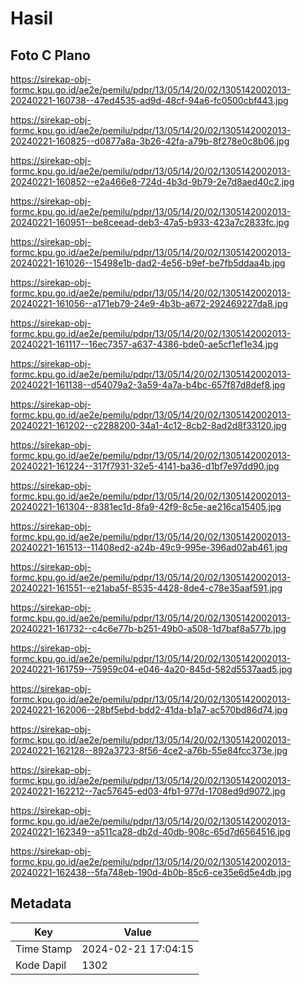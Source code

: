 # Hasil

## Foto C Plano

https://sirekap-obj-formc.kpu.go.id/ae2e/pemilu/pdpr/13/05/14/20/02/1305142002013-20240221-160738--47ed4535-ad9d-48cf-94a6-fc0500cbf443.jpg

https://sirekap-obj-formc.kpu.go.id/ae2e/pemilu/pdpr/13/05/14/20/02/1305142002013-20240221-160825--d0877a8a-3b26-42fa-a79b-8f278e0c8b06.jpg

https://sirekap-obj-formc.kpu.go.id/ae2e/pemilu/pdpr/13/05/14/20/02/1305142002013-20240221-160852--e2a466e8-724d-4b3d-9b79-2e7d8aed40c2.jpg

https://sirekap-obj-formc.kpu.go.id/ae2e/pemilu/pdpr/13/05/14/20/02/1305142002013-20240221-160951--be8ceead-deb3-47a5-b933-423a7c2833fc.jpg

https://sirekap-obj-formc.kpu.go.id/ae2e/pemilu/pdpr/13/05/14/20/02/1305142002013-20240221-161026--15498e1b-dad2-4e56-b9ef-be7fb5ddaa4b.jpg

https://sirekap-obj-formc.kpu.go.id/ae2e/pemilu/pdpr/13/05/14/20/02/1305142002013-20240221-161056--a171eb79-24e9-4b3b-a672-292469227da8.jpg

https://sirekap-obj-formc.kpu.go.id/ae2e/pemilu/pdpr/13/05/14/20/02/1305142002013-20240221-161117--16ec7357-a637-4386-bde0-ae5cf1ef1e34.jpg

https://sirekap-obj-formc.kpu.go.id/ae2e/pemilu/pdpr/13/05/14/20/02/1305142002013-20240221-161138--d54079a2-3a59-4a7a-b4bc-657f87d8def8.jpg

https://sirekap-obj-formc.kpu.go.id/ae2e/pemilu/pdpr/13/05/14/20/02/1305142002013-20240221-161202--c2288200-34a1-4c12-8cb2-8ad2d8f33120.jpg

https://sirekap-obj-formc.kpu.go.id/ae2e/pemilu/pdpr/13/05/14/20/02/1305142002013-20240221-161224--317f7931-32e5-4141-ba36-d1bf7e97dd90.jpg

https://sirekap-obj-formc.kpu.go.id/ae2e/pemilu/pdpr/13/05/14/20/02/1305142002013-20240221-161304--8381ec1d-8fa9-42f9-8c5e-ae216ca15405.jpg

https://sirekap-obj-formc.kpu.go.id/ae2e/pemilu/pdpr/13/05/14/20/02/1305142002013-20240221-161513--11408ed2-a24b-49c9-995e-396ad02ab461.jpg

https://sirekap-obj-formc.kpu.go.id/ae2e/pemilu/pdpr/13/05/14/20/02/1305142002013-20240221-161551--e21aba5f-8535-4428-8de4-c78e35aaf591.jpg

https://sirekap-obj-formc.kpu.go.id/ae2e/pemilu/pdpr/13/05/14/20/02/1305142002013-20240221-161732--c4c6e77b-b251-49b0-a508-1d7baf8a577b.jpg

https://sirekap-obj-formc.kpu.go.id/ae2e/pemilu/pdpr/13/05/14/20/02/1305142002013-20240221-161759--75959c04-e046-4a20-845d-582d5537aad5.jpg

https://sirekap-obj-formc.kpu.go.id/ae2e/pemilu/pdpr/13/05/14/20/02/1305142002013-20240221-162006--28bf5ebd-bdd2-41da-b1a7-ac570bd86d74.jpg

https://sirekap-obj-formc.kpu.go.id/ae2e/pemilu/pdpr/13/05/14/20/02/1305142002013-20240221-162128--892a3723-8f56-4ce2-a76b-55e84fcc373e.jpg

https://sirekap-obj-formc.kpu.go.id/ae2e/pemilu/pdpr/13/05/14/20/02/1305142002013-20240221-162212--7ac57645-ed03-4fb1-977d-1708ed9d9072.jpg

https://sirekap-obj-formc.kpu.go.id/ae2e/pemilu/pdpr/13/05/14/20/02/1305142002013-20240221-162349--a511ca28-db2d-40db-908c-65d7d6564516.jpg

https://sirekap-obj-formc.kpu.go.id/ae2e/pemilu/pdpr/13/05/14/20/02/1305142002013-20240221-162438--5fa748eb-190d-4b0b-85c6-ce35e6d5e4db.jpg


## Metadata

| Key        | Value               |
| ---------- | ------------------- |
| Time Stamp | 2024-02-21 17:04:15 |
| Kode Dapil | 1302                |



